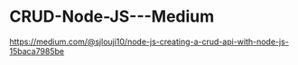 # CRUD-Node-JS---Medium

https://medium.com/@sjlouji10/node-js-creating-a-crud-api-with-node-js-15baca7985be
